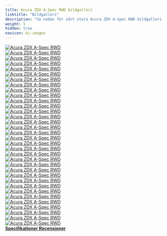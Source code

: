 ```yaml
---
title: Acura ZDX A-Spec RWD bildgalleri
linktitle: "Bildgalleri"
description: "Se nedan för vårt stora Acura ZDX A-Spec RWD bildgalleri. Klicka på bilderna för högupplösta versioner."
weight: 5
hidden: true
navicon: bi-images
---
```

<!-- markdownlint-disable MD033 -->
<div class="row" id ="my-gallery">
	<div class="pswp-grid-item col-6 col-md-4">
		<a href="https://media.evkx.net/multimedia/models/acura/zdx/zdx_a-spec_rwd/cameramirror_1.jpg"
data-pswp-src="https://media.evkx.net/multimedia/models/acura/zdx/zdx_a-spec_rwd/cameramirror_1.jpg"
data-pswp-width="3000"
data-pswp-height="1985" 
target="_blank">
			<img src="https://media.evkx.net/multimedia/models/acura/zdx/zdx_a-spec_rwd/cameramirror_1_xst.jpg" alt="Acura ZDX A-Spec RWD" class="img-fluid " />
		</a>
	</div>
	<div class="pswp-grid-item col-6 col-md-4">
		<a href="https://media.evkx.net/multimedia/models/acura/zdx/zdx_a-spec_rwd/charging_1.jpg"
data-pswp-src="https://media.evkx.net/multimedia/models/acura/zdx/zdx_a-spec_rwd/charging_1.jpg"
data-pswp-width="3000"
data-pswp-height="2250" 
target="_blank">
			<img src="https://media.evkx.net/multimedia/models/acura/zdx/zdx_a-spec_rwd/charging_1_xst.jpg" alt="Acura ZDX A-Spec RWD" class="img-fluid " />
		</a>
	</div>
	<div class="pswp-grid-item col-6 col-md-4">
		<a href="https://media.evkx.net/multimedia/models/acura/zdx/zdx_a-spec_rwd/detail_1.jpg"
data-pswp-src="https://media.evkx.net/multimedia/models/acura/zdx/zdx_a-spec_rwd/detail_1.jpg"
data-pswp-width="3000"
data-pswp-height="2000" 
target="_blank">
			<img src="https://media.evkx.net/multimedia/models/acura/zdx/zdx_a-spec_rwd/detail_1_xst.jpg" alt="Acura ZDX A-Spec RWD" class="img-fluid " />
		</a>
	</div>
	<div class="pswp-grid-item col-6 col-md-4">
		<a href="https://media.evkx.net/multimedia/models/acura/zdx/zdx_a-spec_rwd/exterior_1.jpg"
data-pswp-src="https://media.evkx.net/multimedia/models/acura/zdx/zdx_a-spec_rwd/exterior_1.jpg"
data-pswp-width="3000"
data-pswp-height="2000" 
target="_blank">
			<img src="https://media.evkx.net/multimedia/models/acura/zdx/zdx_a-spec_rwd/exterior_1_xst.jpg" alt="Acura ZDX A-Spec RWD" class="img-fluid " />
		</a>
	</div>
	<div class="pswp-grid-item col-6 col-md-4">
		<a href="https://media.evkx.net/multimedia/models/acura/zdx/zdx_a-spec_rwd/exterior_2.jpg"
data-pswp-src="https://media.evkx.net/multimedia/models/acura/zdx/zdx_a-spec_rwd/exterior_2.jpg"
data-pswp-width="3000"
data-pswp-height="2000" 
target="_blank">
			<img src="https://media.evkx.net/multimedia/models/acura/zdx/zdx_a-spec_rwd/exterior_2_xst.jpg" alt="Acura ZDX A-Spec RWD" class="img-fluid " />
		</a>
	</div>
	<div class="pswp-grid-item col-6 col-md-4">
		<a href="https://media.evkx.net/multimedia/models/acura/zdx/zdx_a-spec_rwd/exterior_3.jpg"
data-pswp-src="https://media.evkx.net/multimedia/models/acura/zdx/zdx_a-spec_rwd/exterior_3.jpg"
data-pswp-width="3000"
data-pswp-height="1999" 
target="_blank">
			<img src="https://media.evkx.net/multimedia/models/acura/zdx/zdx_a-spec_rwd/exterior_3_xst.jpg" alt="Acura ZDX A-Spec RWD" class="img-fluid " />
		</a>
	</div>
	<div class="pswp-grid-item col-6 col-md-4">
		<a href="https://media.evkx.net/multimedia/models/acura/zdx/zdx_a-spec_rwd/exterior_6.jpg"
data-pswp-src="https://media.evkx.net/multimedia/models/acura/zdx/zdx_a-spec_rwd/exterior_6.jpg"
data-pswp-width="3000"
data-pswp-height="2250" 
target="_blank">
			<img src="https://media.evkx.net/multimedia/models/acura/zdx/zdx_a-spec_rwd/exterior_6_xst.jpg" alt="Acura ZDX A-Spec RWD" class="img-fluid " />
		</a>
	</div>
	<div class="pswp-grid-item col-6 col-md-4">
		<a href="https://media.evkx.net/multimedia/models/acura/zdx/zdx_a-spec_rwd/frontseats_1.jpg"
data-pswp-src="https://media.evkx.net/multimedia/models/acura/zdx/zdx_a-spec_rwd/frontseats_1.jpg"
data-pswp-width="3000"
data-pswp-height="1997" 
target="_blank">
			<img src="https://media.evkx.net/multimedia/models/acura/zdx/zdx_a-spec_rwd/frontseats_1_xst.jpg" alt="Acura ZDX A-Spec RWD" class="img-fluid " />
		</a>
	</div>
	<div class="pswp-grid-item col-6 col-md-4">
		<a href="https://media.evkx.net/multimedia/models/acura/zdx/zdx_a-spec_rwd/frontseats_2.jpg"
data-pswp-src="https://media.evkx.net/multimedia/models/acura/zdx/zdx_a-spec_rwd/frontseats_2.jpg"
data-pswp-width="3000"
data-pswp-height="2250" 
target="_blank">
			<img src="https://media.evkx.net/multimedia/models/acura/zdx/zdx_a-spec_rwd/frontseats_2_xst.jpg" alt="Acura ZDX A-Spec RWD" class="img-fluid " />
		</a>
	</div>
	<div class="pswp-grid-item col-6 col-md-4">
		<a href="https://media.evkx.net/multimedia/models/acura/zdx/zdx_a-spec_rwd/frontseats_3.jpg"
data-pswp-src="https://media.evkx.net/multimedia/models/acura/zdx/zdx_a-spec_rwd/frontseats_3.jpg"
data-pswp-width="3000"
data-pswp-height="2137" 
target="_blank">
			<img src="https://media.evkx.net/multimedia/models/acura/zdx/zdx_a-spec_rwd/frontseats_3_xst.jpg" alt="Acura ZDX A-Spec RWD" class="img-fluid " />
		</a>
	</div>
	<div class="pswp-grid-item col-6 col-md-4">
		<a href="https://media.evkx.net/multimedia/models/acura/zdx/zdx_a-spec_rwd/headlights_1.jpg"
data-pswp-src="https://media.evkx.net/multimedia/models/acura/zdx/zdx_a-spec_rwd/headlights_1.jpg"
data-pswp-width="3000"
data-pswp-height="2000" 
target="_blank">
			<img src="https://media.evkx.net/multimedia/models/acura/zdx/zdx_a-spec_rwd/headlights_1_xst.jpg" alt="Acura ZDX A-Spec RWD" class="img-fluid " />
		</a>
	</div>
	<div class="pswp-grid-item col-6 col-md-4">
		<a href="https://media.evkx.net/multimedia/models/acura/zdx/zdx_a-spec_rwd/headlights_2.jpg"
data-pswp-src="https://media.evkx.net/multimedia/models/acura/zdx/zdx_a-spec_rwd/headlights_2.jpg"
data-pswp-width="3000"
data-pswp-height="2250" 
target="_blank">
			<img src="https://media.evkx.net/multimedia/models/acura/zdx/zdx_a-spec_rwd/headlights_2_xst.jpg" alt="Acura ZDX A-Spec RWD" class="img-fluid " />
		</a>
	</div>
	<div class="pswp-grid-item col-6 col-md-4">
		<a href="https://media.evkx.net/multimedia/models/acura/zdx/zdx_a-spec_rwd/headlights_3.jpg"
data-pswp-src="https://media.evkx.net/multimedia/models/acura/zdx/zdx_a-spec_rwd/headlights_3.jpg"
data-pswp-width="3000"
data-pswp-height="2249" 
target="_blank">
			<img src="https://media.evkx.net/multimedia/models/acura/zdx/zdx_a-spec_rwd/headlights_3_xst.jpg" alt="Acura ZDX A-Spec RWD" class="img-fluid " />
		</a>
	</div>
	<div class="pswp-grid-item col-6 col-md-4">
		<a href="https://media.evkx.net/multimedia/models/acura/zdx/zdx_a-spec_rwd/interior_1.jpg"
data-pswp-src="https://media.evkx.net/multimedia/models/acura/zdx/zdx_a-spec_rwd/interior_1.jpg"
data-pswp-width="3000"
data-pswp-height="1687" 
target="_blank">
			<img src="https://media.evkx.net/multimedia/models/acura/zdx/zdx_a-spec_rwd/interior_1_xst.jpg" alt="Acura ZDX A-Spec RWD" class="img-fluid " />
		</a>
	</div>
	<div class="pswp-grid-item col-6 col-md-4">
		<a href="https://media.evkx.net/multimedia/models/acura/zdx/zdx_a-spec_rwd/interior_2.jpg"
data-pswp-src="https://media.evkx.net/multimedia/models/acura/zdx/zdx_a-spec_rwd/interior_2.jpg"
data-pswp-width="3000"
data-pswp-height="1969" 
target="_blank">
			<img src="https://media.evkx.net/multimedia/models/acura/zdx/zdx_a-spec_rwd/interior_2_xst.jpg" alt="Acura ZDX A-Spec RWD" class="img-fluid " />
		</a>
	</div>
	<div class="pswp-grid-item col-6 col-md-4">
		<a href="https://media.evkx.net/multimedia/models/acura/zdx/zdx_a-spec_rwd/interior_3.jpg"
data-pswp-src="https://media.evkx.net/multimedia/models/acura/zdx/zdx_a-spec_rwd/interior_3.jpg"
data-pswp-width="3000"
data-pswp-height="2000" 
target="_blank">
			<img src="https://media.evkx.net/multimedia/models/acura/zdx/zdx_a-spec_rwd/interior_3_xst.jpg" alt="Acura ZDX A-Spec RWD" class="img-fluid " />
		</a>
	</div>
	<div class="pswp-grid-item col-6 col-md-4">
		<a href="https://media.evkx.net/multimedia/models/acura/zdx/zdx_a-spec_rwd/interior_4.jpg"
data-pswp-src="https://media.evkx.net/multimedia/models/acura/zdx/zdx_a-spec_rwd/interior_4.jpg"
data-pswp-width="2000"
data-pswp-height="1126" 
target="_blank">
			<img src="https://media.evkx.net/multimedia/models/acura/zdx/zdx_a-spec_rwd/interior_4_xst.jpg" alt="Acura ZDX A-Spec RWD" class="img-fluid " />
		</a>
	</div>
	<div class="pswp-grid-item col-6 col-md-4">
		<a href="https://media.evkx.net/multimedia/models/acura/zdx/zdx_a-spec_rwd/interior_5.jpg"
data-pswp-src="https://media.evkx.net/multimedia/models/acura/zdx/zdx_a-spec_rwd/interior_5.jpg"
data-pswp-width="2000"
data-pswp-height="1126" 
target="_blank">
			<img src="https://media.evkx.net/multimedia/models/acura/zdx/zdx_a-spec_rwd/interior_5_xst.jpg" alt="Acura ZDX A-Spec RWD" class="img-fluid " />
		</a>
	</div>
	<div class="pswp-grid-item col-6 col-md-4">
		<a href="https://media.evkx.net/multimedia/models/acura/zdx/zdx_a-spec_rwd/interior_6.jpg"
data-pswp-src="https://media.evkx.net/multimedia/models/acura/zdx/zdx_a-spec_rwd/interior_6.jpg"
data-pswp-width="2000"
data-pswp-height="1126" 
target="_blank">
			<img src="https://media.evkx.net/multimedia/models/acura/zdx/zdx_a-spec_rwd/interior_6_xst.jpg" alt="Acura ZDX A-Spec RWD" class="img-fluid " />
		</a>
	</div>
	<div class="pswp-grid-item col-6 col-md-4">
		<a href="https://media.evkx.net/multimedia/models/acura/zdx/zdx_a-spec_rwd/interior_7.jpg"
data-pswp-src="https://media.evkx.net/multimedia/models/acura/zdx/zdx_a-spec_rwd/interior_7.jpg"
data-pswp-width="2000"
data-pswp-height="1126" 
target="_blank">
			<img src="https://media.evkx.net/multimedia/models/acura/zdx/zdx_a-spec_rwd/interior_7_xst.jpg" alt="Acura ZDX A-Spec RWD" class="img-fluid " />
		</a>
	</div>
	<div class="pswp-grid-item col-6 col-md-4">
		<a href="https://media.evkx.net/multimedia/models/acura/zdx/zdx_a-spec_rwd/interior_8.jpg"
data-pswp-src="https://media.evkx.net/multimedia/models/acura/zdx/zdx_a-spec_rwd/interior_8.jpg"
data-pswp-width="2000"
data-pswp-height="1126" 
target="_blank">
			<img src="https://media.evkx.net/multimedia/models/acura/zdx/zdx_a-spec_rwd/interior_8_xst.jpg" alt="Acura ZDX A-Spec RWD" class="img-fluid " />
		</a>
	</div>
	<div class="pswp-grid-item col-6 col-md-4">
		<a href="https://media.evkx.net/multimedia/models/acura/zdx/zdx_a-spec_rwd/interior_9.jpg"
data-pswp-src="https://media.evkx.net/multimedia/models/acura/zdx/zdx_a-spec_rwd/interior_9.jpg"
data-pswp-width="2000"
data-pswp-height="1126" 
target="_blank">
			<img src="https://media.evkx.net/multimedia/models/acura/zdx/zdx_a-spec_rwd/interior_9_xst.jpg" alt="Acura ZDX A-Spec RWD" class="img-fluid " />
		</a>
	</div>
	<div class="pswp-grid-item col-6 col-md-4">
		<a href="https://media.evkx.net/multimedia/models/acura/zdx/zdx_a-spec_rwd/main_1.jpg"
data-pswp-src="https://media.evkx.net/multimedia/models/acura/zdx/zdx_a-spec_rwd/main_1.jpg"
data-pswp-width="3000"
data-pswp-height="1758" 
target="_blank">
			<img src="https://media.evkx.net/multimedia/models/acura/zdx/zdx_a-spec_rwd/main_1_xst.jpg" alt="Acura ZDX A-Spec RWD" class="img-fluid " />
		</a>
	</div>
	<div class="pswp-grid-item col-6 col-md-4">
		<a href="https://media.evkx.net/multimedia/models/acura/zdx/zdx_a-spec_rwd/mobileapp_1.jpg"
data-pswp-src="https://media.evkx.net/multimedia/models/acura/zdx/zdx_a-spec_rwd/mobileapp_1.jpg"
data-pswp-width="3000"
data-pswp-height="2249" 
target="_blank">
			<img src="https://media.evkx.net/multimedia/models/acura/zdx/zdx_a-spec_rwd/mobileapp_1_xst.jpg" alt="Acura ZDX A-Spec RWD" class="img-fluid " />
		</a>
	</div>
	<div class="pswp-grid-item col-6 col-md-4">
		<a href="https://media.evkx.net/multimedia/models/acura/zdx/zdx_a-spec_rwd/mobileapp_2.jpg"
data-pswp-src="https://media.evkx.net/multimedia/models/acura/zdx/zdx_a-spec_rwd/mobileapp_2.jpg"
data-pswp-width="3000"
data-pswp-height="2000" 
target="_blank">
			<img src="https://media.evkx.net/multimedia/models/acura/zdx/zdx_a-spec_rwd/mobileapp_2_xst.jpg" alt="Acura ZDX A-Spec RWD" class="img-fluid " />
		</a>
	</div>
	<div class="pswp-grid-item col-6 col-md-4">
		<a href="https://media.evkx.net/multimedia/models/acura/zdx/zdx_a-spec_rwd/screens_1.jpg"
data-pswp-src="https://media.evkx.net/multimedia/models/acura/zdx/zdx_a-spec_rwd/screens_1.jpg"
data-pswp-width="3000"
data-pswp-height="1687" 
target="_blank">
			<img src="https://media.evkx.net/multimedia/models/acura/zdx/zdx_a-spec_rwd/screens_1_xst.jpg" alt="Acura ZDX A-Spec RWD" class="img-fluid " />
		</a>
	</div>
	<div class="pswp-grid-item col-6 col-md-4">
		<a href="https://media.evkx.net/multimedia/models/acura/zdx/zdx_a-spec_rwd/screens_2.jpg"
data-pswp-src="https://media.evkx.net/multimedia/models/acura/zdx/zdx_a-spec_rwd/screens_2.jpg"
data-pswp-width="3000"
data-pswp-height="2250" 
target="_blank">
			<img src="https://media.evkx.net/multimedia/models/acura/zdx/zdx_a-spec_rwd/screens_2_xst.jpg" alt="Acura ZDX A-Spec RWD" class="img-fluid " />
		</a>
	</div>
	<div class="pswp-grid-item col-6 col-md-4">
		<a href="https://media.evkx.net/multimedia/models/acura/zdx/zdx_a-spec_rwd/screens_3.jpg"
data-pswp-src="https://media.evkx.net/multimedia/models/acura/zdx/zdx_a-spec_rwd/screens_3.jpg"
data-pswp-width="2729"
data-pswp-height="2046" 
target="_blank">
			<img src="https://media.evkx.net/multimedia/models/acura/zdx/zdx_a-spec_rwd/screens_3_xst.jpg" alt="Acura ZDX A-Spec RWD" class="img-fluid " />
		</a>
	</div>
	<div class="pswp-grid-item col-6 col-md-4">
		<a href="https://media.evkx.net/multimedia/models/acura/zdx/zdx_a-spec_rwd/screens_4.jpg"
data-pswp-src="https://media.evkx.net/multimedia/models/acura/zdx/zdx_a-spec_rwd/screens_4.jpg"
data-pswp-width="3000"
data-pswp-height="2250" 
target="_blank">
			<img src="https://media.evkx.net/multimedia/models/acura/zdx/zdx_a-spec_rwd/screens_4_xst.jpg" alt="Acura ZDX A-Spec RWD" class="img-fluid " />
		</a>
	</div>
	<div class="pswp-grid-item col-6 col-md-4">
		<a href="https://media.evkx.net/multimedia/models/acura/zdx/zdx_a-spec_rwd/screens_5.jpg"
data-pswp-src="https://media.evkx.net/multimedia/models/acura/zdx/zdx_a-spec_rwd/screens_5.jpg"
data-pswp-width="3000"
data-pswp-height="1595" 
target="_blank">
			<img src="https://media.evkx.net/multimedia/models/acura/zdx/zdx_a-spec_rwd/screens_5_xst.jpg" alt="Acura ZDX A-Spec RWD" class="img-fluid " />
		</a>
	</div>
	<div class="pswp-grid-item col-6 col-md-4">
		<a href="https://media.evkx.net/multimedia/models/acura/zdx/zdx_a-spec_rwd/speaker_1.jpg"
data-pswp-src="https://media.evkx.net/multimedia/models/acura/zdx/zdx_a-spec_rwd/speaker_1.jpg"
data-pswp-width="3000"
data-pswp-height="1687" 
target="_blank">
			<img src="https://media.evkx.net/multimedia/models/acura/zdx/zdx_a-spec_rwd/speaker_1_xst.jpg" alt="Acura ZDX A-Spec RWD" class="img-fluid " />
		</a>
	</div>
	<div class="pswp-grid-item col-6 col-md-4">
		<a href="https://media.evkx.net/multimedia/models/acura/zdx/zdx_a-spec_rwd/speaker_2.jpg"
data-pswp-src="https://media.evkx.net/multimedia/models/acura/zdx/zdx_a-spec_rwd/speaker_2.jpg"
data-pswp-width="3000"
data-pswp-height="2249" 
target="_blank">
			<img src="https://media.evkx.net/multimedia/models/acura/zdx/zdx_a-spec_rwd/speaker_2_xst.jpg" alt="Acura ZDX A-Spec RWD" class="img-fluid " />
		</a>
	</div>
	<div class="pswp-grid-item col-6 col-md-4">
		<a href="https://media.evkx.net/multimedia/models/acura/zdx/zdx_a-spec_rwd/trunk_1.jpg"
data-pswp-src="https://media.evkx.net/multimedia/models/acura/zdx/zdx_a-spec_rwd/trunk_1.jpg"
data-pswp-width="3000"
data-pswp-height="2000" 
target="_blank">
			<img src="https://media.evkx.net/multimedia/models/acura/zdx/zdx_a-spec_rwd/trunk_1_xst.jpg" alt="Acura ZDX A-Spec RWD" class="img-fluid " />
		</a>
	</div>
	<div class="pswp-grid-item col-6 col-md-4">
		<a href="https://media.evkx.net/multimedia/models/acura/zdx/zdx_a-spec_rwd/wheels_1.jpg"
data-pswp-src="https://media.evkx.net/multimedia/models/acura/zdx/zdx_a-spec_rwd/wheels_1.jpg"
data-pswp-width="1200"
data-pswp-height="800" 
target="_blank">
			<img src="https://media.evkx.net/multimedia/models/acura/zdx/zdx_a-spec_rwd/wheels_1_xst.jpg" alt="Acura ZDX A-Spec RWD" class="img-fluid " />
		</a>
	</div>
</div>
<script type="module">
  import PhotoSwipeLightbox from '/js/photoswipe-lightbox.esm.js';
    const lightbox = new PhotoSwipeLightbox({
       gallery: '#my-gallery',
        children: 'a',
        pswpModule: () => import('/js/photoswipe.esm.js')
    });
lightbox.init();
</script>
<div class="mt-3 mb-3">
<a href="../specifications/" class="text-decoration-none text-black">
<strong><i class="bi-arrow-left"></i> Specifikationer </strong>
</a>
<a href="../reviews/" class="text-decoration-none text-black float-end">
<strong>Recensioner <i class="bi-arrow-right"></i></strong>
</a>
</div>
